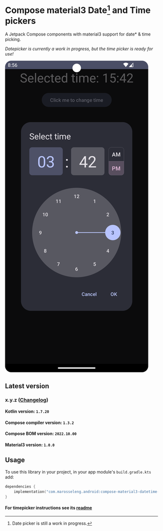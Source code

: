 # Compose material3 Date[^1] and Time pickers

A Jetpack Compose components with material3 support for date* & time picking.

*Datepicker is currently a work in progress, but the time picker is ready for use!*

![timepicker](docs/timepicker/resources/time-picker-night.png)

## Latest version

### x.y.z ([Changelog]())

#### Kotlin version: `1.7.20`

#### Compose compiler version: `1.3.2`

#### Compose BOM version: `2022.10.00`

#### Material3 version: `1.0.0`

## Usage
To use this library in your project, in your app module's `build.gradle.kts` add:

```kotlin
dependencies {
    implementation("com.marosseleng.android:compose-material3-datetime-pickers:<LATEST_VERSION>")
}
```

#### For timepicker instructions see its [readme](docs/timepicker/README.md)

[^1]: Date picker is still a work in progress.
